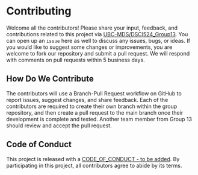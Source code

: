 # Contributing

Welcome all the contributors! Please share your input, feedback, and
contributions related to this project via
[UBC-MDS/DSCI524_Group13](https://github.com/UBC-MDS/DSCI524_Group13).
You can open up an `issue` here as well to discuss any issues, bugs, or
ideas. If you would like to suggest some changes or improvements, you are welcome to fork our repository and submit a pull request. We will respond with comments on pull requests within 5 business days.

## How Do We Contribute

The contributors will use a Branch-Pull Request workflow on GitHub to
report issues, suggest changes, and share feedback. Each of the contributors are
required to create their own branch within the group repository, and
then create a pull request to the main branch once their development is complete and tested. 
Another team member from Group 13 should review and accept the pull request.

## Code of Conduct

This project is released with a
[CODE\_OF\_CONDUCT - to be added](https://github.com/UBC-MDS/DSCI524_Group13).
By participating in this project, all contributors agree to abide by its
terms.
